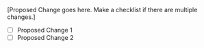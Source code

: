 [Proposed Change goes here. Make a checklist if there are multiple changes.]

- [ ] Proposed Change 1
- [ ] Proposed Change 2

